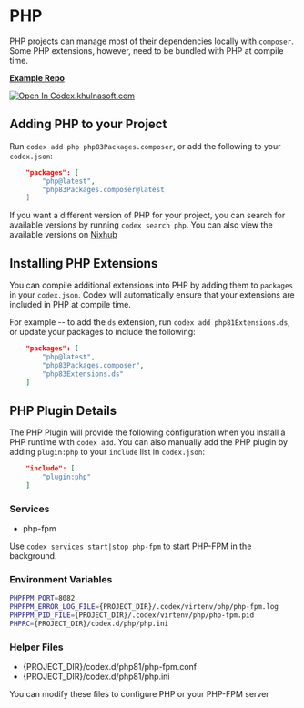 # PHP

PHP projects can manage most of their dependencies locally with `composer`. Some PHP extensions, however, need to be bundled with PHP at compile time.

[**Example Repo**](https://github.com/khulnasoft/codex/tree/main/examples/development/php/latest)

[![Open In Codex.khulnasoft.com](https://www.khulnasoft/img/codex/open-in-codex.svg)](https://codex.khulnasoft.com/open/templates/php)

## Adding PHP to your Project

Run `codex add php php83Packages.composer`, or add the following to your `codex.json`:

```json
    "packages": [
        "php@latest",
        "php83Packages.composer@latest
    ]
```

If you want a different version of PHP for your project, you can search for available versions by running `codex search php`. You can also view the available versions on [Nixhub](https://www.nixhub.io/packages/php)

## Installing PHP Extensions

You can compile additional extensions into PHP by adding them to `packages` in your `codex.json`. Codex will automatically ensure that your extensions are included in PHP at compile time.

For example -- to add the `ds` extension, run `codex add php81Extensions.ds`, or update your packages to include the following:

```json
    "packages": [
        "php@latest",
        "php83Packages.composer",
        "php83Extensions.ds"
    ]
```

## PHP Plugin Details

The PHP Plugin will provide the following configuration when you install a PHP runtime with `codex add`. You can also manually add the PHP plugin by adding `plugin:php` to your `include` list in `codex.json`:

```json
    "include": [
        "plugin:php"
    ]
```

### Services

* php-fpm

Use `codex services start|stop php-fpm` to start PHP-FPM in the background.

### Environment Variables

```bash
PHPFPM_PORT=8082
PHPFPM_ERROR_LOG_FILE={PROJECT_DIR}/.codex/virtenv/php/php-fpm.log
PHPFPM_PID_FILE={PROJECT_DIR}/.codex/virtenv/php/php-fpm.pid
PHPRC={PROJECT_DIR}/codex.d/php/php.ini
```

### Helper Files

* {PROJECT_DIR}/codex.d/php81/php-fpm.conf
* {PROJECT_DIR}/codex.d/php81/php.ini

You can modify these files to configure PHP or your PHP-FPM server
